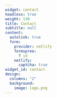 ```yaml
---
widget: contact
headless: true
weight: 130
title: Contact
subtitle: null
content:
  autolink: true
  form:
    provider: netlify
    formspree:
      ? id
    netlify:
      captcha: true
widget_id: contact
design:
  columns: "2"
  background:
    image: logo.png
---
```

